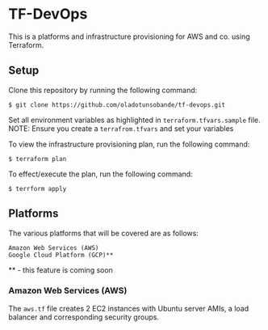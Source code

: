 # TF-DevOps

This is a platforms and infrastructure provisioning for AWS and co. using Terraform.

## Setup

Clone this repository by running the following command:

```
$ git clone https://github.com/oladotunsobande/tf-devops.git
```

Set all environment variables as highlighted in `terraform.tfvars.sample` file.
NOTE: Ensure you create a `terrafrom.tfvars` and set your variables

To view the infrastructure provisioning plan, run the following command:

```
$ terraform plan
```

To effect/execute the plan, run the following command:

```
$ terrform apply
```

## Platforms

The various platforms that will be covered are as follows:

```
Amazon Web Services (AWS)
Google Cloud Platform (GCP)**
```

** - this feature is coming soon

### Amazon Web Services (AWS)

The `aws.tf` file creates 2 EC2 instances with Ubuntu server AMIs, a load balancer and corresponding security groups.